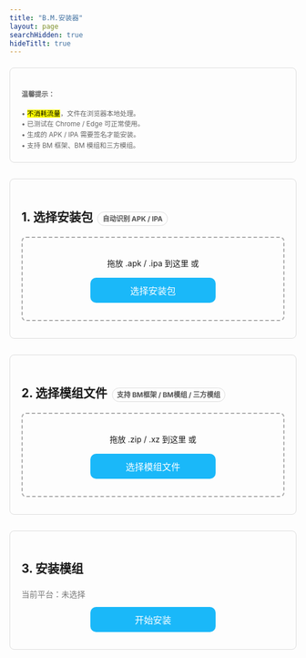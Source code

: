 ```yaml
---
title: "B.M.安装器"
layout: page
searchHidden: true
hideTitlt: true
---
```


<!-- <!DOCTYPE html> -->
<!-- <html lang="zh-CN"> -->
<!-- <head> -->
<!-- <meta charset="UTF-8" /> -->
<!-- <meta name="viewport" content="width=device-width,initial-scale=1" /> -->
<!-- <title>模组安装器（安卓/苹果自动识别）</title> -->
<style>
  body { font-family: -apple-system, BlinkMacSystemFont, "Segoe UI", Roboto, "Helvetica Neue", Arial, "Noto Sans", "PingFang SC","Hiragino Sans GB","Microsoft YaHei", sans-serif;  line-height: 1.6; }
  h1 { text-align: center; margin-bottom: 16px; }
  .note { color:#666; }
  .section { margin: 20px 0 28px; padding: 20px; border: 1px solid #ddd; border-radius: 8px; }
  .drop-zone { border: 2px dashed #aaa; padding: 20px; text-align: center; margin: 10px 0; cursor: pointer; border-radius: 8px; transition: .2s; }
  .drop-zone.drag-over { border-color: #666; }
  .section button { border-radius: 10px; padding: 10px; margin: 10px auto; cursor: pointer; display: block; width: 220px; background-color: #1AB8F9; color:#fff; border: 0; font-size: 16px; }
  .section button:hover { transform: translateY(-1px); box-shadow: 0 2px 8px #6663; }
  .file-info, .file-list { margin: 10px 0; padding: 10px; border: 1px solid #ddd; border-radius: 8px; }
  .file-info { white-space: nowrap; overflow-x: auto; }
  .file-item { padding: 6px 4px; border-bottom: 1px solid #eee; }
  .file-item:last-child { border-bottom: none; }
  .progress-container { margin: 12px 0; display: none; }
  .progress-bar { height: 6px; border: 1px solid #666; border-radius: 6px; overflow: hidden; }
  .progress-fill { height: 100%; width: 0%; transition: width 0.3s; background-color: #4cd964; }
  .error { color: #d00; margin: 10px 0; display: none; }
  small strong { color:#000; }
  .pill { display:inline-block; padding:2px 8px; border-radius:999px; border:1px solid #ddd; margin-left:8px; font-size:12px; color:#555; }
  .muted { color:#777; }
</style>
<!-- </head> -->
<!-- <body> -->

<!-- <h1>模组安装器 <span class="pill">自动识别 APK / IPA</span></h1> -->

<div class="section">
  <small class="note">
    <h4>温馨提示：</h4>
    • <mark>不消耗流量</mark>，文件在浏览器本地处理。<br>
    • 已测试在 Chrome / Edge 可正常使用。<br>
    • 生成的 APK / IPA 需要签名才能安装。<br>
    • 支持 BM 框架、BM 模组和三方模组。
  </small>
</div>

<div class="section">
  <h2>1. 选择安装包<span class="pill">自动识别 APK / IPA</span></h2>
  <!-- <p class="muted">拖入或选择 <strong>.apk</strong>（安卓）或 <strong>.ipa</strong>（苹果）。</p> -->
  <div id="pkgDropZone" class="drop-zone">
    <p>拖放 .apk / .ipa 到这里 或</p>
    <button id="pkgBrowseBtn">选择安装包</button>
    <input type="file" id="pkgFileInput" accept=".apk,.ipa,.xz" style="display:none;">
  </div>
  <div id="pkgFileInfo" class="file-info" style="display:none;"></div>
  <div id="pkgError" class="error"></div>
</div>

<div class="section">
  <h2>2. 选择模组文件<span class="pill">支持 BM框架 / BM模组 / 三方模组</span></h2>
  <!-- <p class="muted">支持 BM 框架 / BM 模组 / BM 补丁 / 三方模组（<code>.zip</code> / <code>.xz</code>）。</p> -->
  <div id="modsDropZone" class="drop-zone">
    <p>拖放 .zip / .xz 到这里 或</p>
    <button id="modsBrowseBtn">选择模组文件</button>
    <input type="file" id="modsFileInput" accept=".zip,.xz" multiple style="display:none;">
  </div>
  <div id="modsFileList" class="file-list" style="display:none;"></div>
  <div id="modsError" class="error"></div>
</div>

<div class="section">
  <h2>3. 安装模组</h2>
  <div class="muted" id="platformHint">当前平台：未选择</div>
  <button id="installBtn" disabled>开始安装</button>
  <div id="installProgress" class="progress-container">
    <div class="progress-bar"><div id="installProgressFill" class="progress-fill"></div></div>
    <p id="installProgressText">准备就绪</p>
  </div>
  <div id="installError" class="error"></div>
  <!-- <div id="installResult" style="display:none;"> -->
   <!-- <button id="downloadBtn" class="btn-view-counter">保存生成文件</button> -->
   <!-- <span class="muted" id="resultHint"></span> -->
  <!-- </div> -->
  
<div id="installResult" style="display: none;">
  <div class="platform-result" id="androidResult" style="display:none;">
    <button id="downloadBtnAndroid" class="btn-view-counter" data-id="amod-download-apk">保存APK文件</button>
    <span class="muted">已使用：<span class="amod-download-apk-count">0</span> 次</span>
  </div>

  <div class="platform-result" id="iosResult" style="display:none; margin-top:10px;">
    <button id="downloadBtnIOS" class="btn-view-counter" data-id="imod-download-ipa">保存IPA文件</button>
    <span class="muted">已使用：<span class="imod-download-ipa-count">0</span> 次</span>
  </div>

  <div class="muted" id="resultHint" style="margin-top:12px;"></div>
</div>


</div>

<!-- 必需库 -->
<script src="https://cdnjs.cloudflare.com/ajax/libs/jszip/3.10.1/jszip.min.js"></script>
<script src="https://cdnjs.cloudflare.com/ajax/libs/FileSaver.js/2.0.5/FileSaver.min.js"></script>

<script defer src="/js/bv.encrypt.js"></script>
<script src="/js/klfa.encrypt.js"></script>
<script>

document.addEventListener('DOMContentLoaded', () => {
  // 状态
  let platform = null;           // 'android' | 'ios'
  let pkgFile = null;            // APK 或 IPA
  let modFiles = [];             // ZIP/XZ 模组
  let outputBlob = null;         // 最终生成文件

  // DOM
  const pkgDropZone = document.getElementById('pkgDropZone');
  const pkgFileInput = document.getElementById('pkgFileInput');
  const pkgBrowseBtn = document.getElementById('pkgBrowseBtn');
  const pkgFileInfo = document.getElementById('pkgFileInfo');
  const pkgError = document.getElementById('pkgError');

  const modsDropZone = document.getElementById('modsDropZone');
  const modsFileInput = document.getElementById('modsFileInput');
  const modsBrowseBtn = document.getElementById('modsBrowseBtn');
  const modsFileList = document.getElementById('modsFileList');
  const modsError = document.getElementById('modsError');

  const installBtn = document.getElementById('installBtn');
  const installProgress = document.getElementById('installProgress');
  const installProgressFill = document.getElementById('installProgressFill');
  const installProgressText = document.getElementById('installProgressText');
  const installError = document.getElementById('installError');
  const installResult = document.getElementById('installResult');
  const downloadBtn = document.getElementById('downloadBtn');
  const platformHint = document.getElementById('platformHint');
  const resultHint = document.getElementById('resultHint');

  // 绑定
  initDropZone(pkgDropZone, pkgFileInput, handlePkgFile);
  initDropZone(modsDropZone, modsFileInput, handleModFiles);
  pkgBrowseBtn.addEventListener('click', () => pkgFileInput.click());
  modsBrowseBtn.addEventListener('click', () => modsFileInput.click());
  pkgFileInput.addEventListener('change', e => { if (e.target.files.length) handlePkgFile(e.target.files[0]); });
  modsFileInput.addEventListener('change', e => { if (e.target.files.length) handleModFiles(Array.from(e.target.files)); });
  installBtn.addEventListener('click', async () => { await installMods(); });
  <!-- downloadBtn.addEventListener('click', () => saveOutput()); -->
  document.getElementById('downloadBtnAndroid').addEventListener('click', () => saveOutput());
  document.getElementById('downloadBtnIOS').addEventListener('click', () => saveOutput2());

  // —— 处理安装包（自动识别平台）——
  function handlePkgFile(file) {
    const name = file.name.toLowerCase();
    if (name.endsWith('.apk')) {
      platform = 'android';
    } else if (name.endsWith('.apk.xz')) {
      platform = 'android';
    } else if (name.endsWith('.ipa')) {
      platform = 'ios';
    } else if (name.endsWith('.ipa.xz')) {
      platform = 'ios';
    } else {
      showError(pkgError, '请选择有效的安装包（.apk 或 .ipa）');
      return;
    }
    pkgError.style.display = 'none';
    pkgFile = file;
    pkgFileInfo.innerHTML = `${platform === 'android' ? '<i class="bi bi-android2"></i> Android - ' : '<i class="bi bi-apple"></i> iOS - '}<strong>${file.name}</strong> (${formatFileSize(file.size)})`;
    pkgFileInfo.style.display = 'block';
    platformHint.textContent = '当前平台：' + (platform === 'android' ? 'Android（APK）' : 'iOS（IPA）');
    checkReadyState();
  }

  // —— 处理模组文件 —— 
  function handleModFiles(files) {
    modsError.style.display = 'none';
    modFiles = files.filter(f => f.name.match(/\.(zip|xz)$/i) && !f.name.match(/\.smali$/i));
    if (modFiles.length === 0) {
      showError(modsError, '未找到有效的模组文件（.zip / .xz）');
      return;
    }
    // 排序：框架 > BMxxx > BM* > 三方
    modFiles.sort((a, b) => {
      const weight = (fn) => {
        if (/BM\d+\.\d+\.\d+\.zip/i.test(fn)) return 0;
        if (/BM\d{3}\.zip/i.test(fn)) return 1;
        if (/BM.*\.zip/i.test(fn)) return 2;
        return 3;
      };
      const wa = weight(a.name), wb = weight(b.name);
      return wa !== wb ? wa - wb : a.name.localeCompare(b.name);
    });
    modsFileList.innerHTML = '';
    modFiles.forEach(file => {
      let icon = '<i class="bi bi-box-seam"></i>'; let modType = '三方模组';
      if (/BM\d+\.\d+\.\d+\.zip/i.test(file.name)) { icon = '<i class="bi bi-cpu"></i>'; modType = 'BM框架'; }
      else if (/BM\d{3}\.zip/i.test(file.name)) { icon = '<i class="bi bi-puzzle"></i>'; modType = 'BM模组'; }
      else if (/BM.*\.zip/i.test(file.name)) { icon = '<i class="bi bi-wrench"></i>'; modType = 'BM补丁'; }
      // 统一隐藏具体类型标签：展示一个占位 "-"
      modType = ' - ';
      const div = document.createElement('div');
      div.className = 'file-item';
      div.innerHTML = `${icon} <strong>${modType}</strong> ${file.name} (${formatFileSize(file.size)})`;
      modsFileList.appendChild(div);
    });
    modsFileList.style.display = 'block';
    checkReadyState();
  }

  function checkReadyState() {
    installBtn.disabled = !(pkgFile && modFiles.length > 0);
  }

  // —— 安装 —— 
  async function installMods() {
    if (!platform || !pkgFile || modFiles.length === 0) return;
    installError.style.display = 'none';
    installResult.style.display = 'none';
    outputBlob = null;

    installProgress.style.display = 'block';
    setProgress(0, '准备安装...');

    try {
      // if (platform === 'android') {
        // outputBlob = await installForAndroid();
        // setProgress(100, '安装完成！（Android）');
        // resultHint.textContent = '已生成 APK（未签名）。';
      // } else {
        // outputBlob = await installForIOS();
        // setProgress(100, '安装完成！（iOS）');
        // resultHint.textContent = '已生成 IPA（未签名）。';
      // }
      // setTimeout(() => {
        // document.getElementById('installResult').style.display = 'block';
        // document.getElementById('installResult').scrollIntoView({behavior:'smooth'});
      // }, 300);
      
      if (platform === 'android') {
        outputBlob = await installForAndroid();
        setProgress(100, '安装完成！（Android）');
        resultHint.textContent = '已生成 APK（未签名）。';
      
        // 显示 Android 统计区域
        document.getElementById('androidResult').style.display = 'block';
        document.getElementById('iosResult').style.display = 'none';
      } else {
        outputBlob = await installForIOS();
        setProgress(100, '安装完成！（iOS）');
        resultHint.textContent = '已生成 IPA（未签名）。';
      
        // 显示 iOS 统计区域
        document.getElementById('iosResult').style.display = 'block';
        document.getElementById('androidResult').style.display = 'none';
      }
      
      setTimeout(() => {
        document.getElementById('installResult').style.display = 'block';
        document.getElementById('installResult').scrollIntoView({ behavior: 'smooth' });
      }, 300);

    } catch (err) {
      console.error(err);
      setProgress(0, '安装失败');
      showError(installError, '安装失败：' + (err && err.message ? err.message : String(err)));
    }
  }

  // —— Android 流程（APK）——
  async function installForAndroid() {
    setProgress(10, '正在解析 APK...');
    const apkBuf = await readFileAsArrayBuffer(pkgFile);
    const apkZip = await JSZip.loadAsync(apkBuf);

    setProgress(20, '正在处理模组...');
    const assetsMap = new Map();
    const counters = { framework:0, bmxxx:0, thirdParty:0 };

    let processed = 0;
    for (const mf of modFiles) {
      setProgress(20 + (processed / modFiles.length) * 30, `处理：${mf.name} (${processed+1}/${modFiles.length})`);
      const ok = await processModFileAndroid(mf, assetsMap, counters);
      if (!ok) console.warn('跳过不支持的模组：', mf.name);
      processed++;
    }

    setProgress(55, '合并资源到 APK...');
    for (const [path, data] of assetsMap) apkZip.file(path, data);

    setProgress(60, '生成配置文件...');
    await generateBmmodsLuaAndroid(apkZip);

    setProgress(65, '正在打包 APK...');
    const blob = await apkZip.generateAsync({ type: 'blob' }, meta => {
      if (meta.percent) setProgress(65 + (meta.percent/100)*35, '正在生成 APK...');
    });
    return blob;
  }

  async function processModFileAndroid(modFile, assetsMap, counters) {
    const buf = await readFileAsArrayBuffer(modFile);
    const zip = await JSZip.loadAsync(buf);

    let hasAddToObb = false, hasMainLua = false;
    const addToObbFiles = new Map();

    for (const [path, entry] of Object.entries(zip.files)) {
      if (entry.dir) continue;
      const norm = path.replace(/\\/g,'/');
      const lower = norm.toLowerCase();
      if (lower.endsWith('/main.lua')) hasMainLua = true;
      const m = lower.match(/(^|\/)add_to_obb\/(.+)/);
      if (m) {
        hasAddToObb = true;
        const idx = norm.toLowerCase().indexOf('add_to_obb/');
        if (idx !== -1) {
          const rel = norm.slice(idx + 'add_to_obb/'.length);
          addToObbFiles.set(`assets/${rel}`, entry);
        }
      }
    }

    if (hasAddToObb) {
      if (hasMainLua) counters.framework++; else counters.bmxxx++;
      for (const [assetPath, entry] of addToObbFiles) {
        assetsMap.set(assetPath, await entry.async('uint8array'));
      }
      return true;
    }

    // 三方模组
    let modinfoFound = false;
    for (const [path, entry] of Object.entries(zip.files)) {
      if (entry.dir) continue;
      const norm = path.replace(/\\/g,'/');
      if (norm.toLowerCase().endsWith('/modinfo.lua')) { modinfoFound = true; break; }
    }
    if (!modinfoFound) return false;

    counters.thirdParty++;
    for (const [path, entry] of Object.entries(zip.files)) {
      if (entry.dir) continue;
      const norm = path.replace(/\\/g,'/');
      const newPath = `assets/mods/${norm}`;
      assetsMap.set(newPath, await entry.async('uint8array'));
    }
    return true;
  }

  async function generateBmmodsLuaAndroid(apkZip) {
    const modsFolder = 'assets/mods/';
    const bmmodsPath = modsFolder + 'bmmods.lua';
    apkZip.folder(modsFolder);

    const thirdParty = new Set();
    for (const path in apkZip.files) {
      if (apkZip.files[path].dir) continue;
      if (path.startsWith(modsFolder)) {
        const parts = path.substring(modsFolder.length).split('/');
        if (parts.length > 1) thirdParty.add(parts[0]);
      }
    }
    let content = '-- 模组配置文件 - 自动生成\n\n';
    thirdParty.forEach(dir => {
      if (!/^BM\d{3}/.test(dir)) content += `Add('${dir}')\n`;
    });
    content += '\nreturn {}';
    apkZip.file(bmmodsPath, content);
  }

  // —— iOS 流程（IPA）——
  async function installForIOS() {
    // 收集要写入 data.archive / dlc0002.archive 的文件
    const toAdd = { '_data': {}, '_dlc0002': {} };

    setProgress(10, '处理模组文件...');
    let processed = 0;
    for (const mf of modFiles) {
      setProgress(10 + (processed / modFiles.length) * 30, `处理：${mf.name} (${processed+1}/${modFiles.length})`);
      const ok = await processModFileIOS(mf, toAdd);
      if (!ok) console.warn('跳过不支持的模组：', mf.name);
      processed++;
    }

    setProgress(45, '读取 IPA...');
    const ipaBuf = await readFileAsArrayBuffer(pkgFile);
    const ipaZip = await JSZip.loadAsync(ipaBuf);

    // 定位 Payload/*.app/
    let appPath = '';
    for (const fn of Object.keys(ipaZip.files)) {
      if (fn.includes('Payload/') && fn.endsWith('.app/')) { appPath = fn; break; }
    }
    if (!appPath) throw new Error('找不到 Payload 目录下的 .app');

    const dataArchivePath = `${appPath}data.archive`;
    const dlcArchivePath  = `${appPath}dlc0002.archive`;

    const dataFile = ipaZip.files[dataArchivePath];
    const dlcFile  = ipaZip.files[dlcArchivePath];

    if (!dataFile || dataFile.dir) throw new Error('找不到 data.archive');

    setProgress(55, '解包原始 archive...');
    const dataArchiveData = await dataFile.async('uint8array');
    const dlcArchiveData  = dlcFile ? await dlcFile.async('uint8array') : null;

    const originalDataFiles = await KLFA.unpack(dataArchiveData);     // 需要 /js/klfa.encrypt.js
    const originalDlcFiles  = dlcArchiveData ? await KLFA.unpack(dlcArchiveData) : [];

    setProgress(70, '合并模组文件...');
    const mergedDataFiles = [...originalDataFiles];
    const mergedDlcFiles  = [...originalDlcFiles];

    // 写入 data.archive
    for (const [path, u8] of Object.entries(toAdd['_data'])) {
      const i = mergedDataFiles.findIndex(f => f.name === path);
      if (i >= 0) mergedDataFiles[i].data = u8;
      else mergedDataFiles.push({ name: path, data: u8, size: u8.length });
    }
    // 写入 dlc0002.archive
    if (dlcArchiveData) {
      for (const [path, u8] of Object.entries(toAdd['_dlc0002'])) {
        const i = mergedDlcFiles.findIndex(f => f.name === path);
        if (i >= 0) mergedDlcFiles[i].data = u8;
        else mergedDlcFiles.push({ name: path, data: u8, size: u8.length });
      }
    }

    // 生成 bmmods.lua（仅统计三方模组）
    if (mergedDataFiles.length > 0) {
      setProgress(78, '生成配置文件...');
      const bmmodsContent = generateBmmodsLuaIOS(mergedDataFiles);
      const enc = new TextEncoder();
      const bytes = enc.encode(bmmodsContent);
      mergedDataFiles.push({ name:'mods/bmmods.lua', data: bytes, size: bytes.length });
    }

    setProgress(85, '重新打包 archive...');
    const newDataArchive = await KLFA.pack(mergedDataFiles);
    const newDlcArchive  = dlcArchiveData ? await KLFA.pack(mergedDlcFiles) : null;

    setProgress(90, '更新 IPA...');
    ipaZip.remove(dataArchivePath);
    if (dlcFile) ipaZip.remove(dlcArchivePath);
    ipaZip.file(dataArchivePath, newDataArchive);
    if (newDlcArchive) ipaZip.file(dlcArchivePath, newDlcArchive);

    setProgress(95, '生成 IPA...');
    const blob = await ipaZip.generateAsync({ type:'blob' }, meta => {
      if (meta.percent) setProgress(95 + (meta.percent/100)*5, '压缩中...');
    });
    return blob;
  }

  async function processModFileIOS(modFile, toAdd) {
    const buf = await readFileAsArrayBuffer(modFile);
    const zip = await JSZip.loadAsync(buf);

    let hasAddToObb = false, hasMainLua = false;
    const addToObbFiles = new Map();

    // 扫描结构
    for (const [path, entry] of Object.entries(zip.files)) {
      if (entry.dir) continue;
      const norm = path.replace(/\\/g,'/');
      const lower = norm.toLowerCase();
      if (lower.endsWith('/main.lua')) hasMainLua = true;
      const m = lower.match(/(^|\/)add_to_obb\/(.+)/);
      if (m) {
        hasAddToObb = true;
        const idx = norm.toLowerCase().indexOf('add_to_obb/');
        if (idx !== -1) {
          const rel = norm.slice(idx + 'add_to_obb/'.length); // 保留原大小写
          addToObbFiles.set(rel, entry);
        }
      }
    }

    if (hasAddToObb) {
      // 框架（含 main.lua） 或 标准 BM 模组（不含 main.lua）
      for (const [assetPath, entry] of addToObbFiles) {
        const u8 = await entry.async('uint8array');
        if (assetPath.startsWith('mods/') || assetPath.startsWith('scripts/')) {
          toAdd['_data'][assetPath] = u8;
        } else if (assetPath.startsWith('DLC0002/')) {
          const target = assetPath.replace(/^DLC0002\//,'');
          toAdd['_dlc0002'][target] = u8;
        } else {
          // 其他资源默认进 data
          toAdd['_data'][assetPath] = u8;
        }
      }
      return true;
    }

    // 三方模组：必须包含 modinfo.lua
    let modinfoFound = false, modDirName = '';
    for (const [path, entry] of Object.entries(zip.files)) {
      if (entry.dir) continue;
      const norm = path.replace(/\\/g,'/');
      if (norm.toLowerCase().endsWith('/modinfo.lua')) {
        modinfoFound = true;
        modDirName = norm.split('/')[0];
        break;
      }
    }
    if (!modinfoFound) return false;

    // 整包写入 data.archive 下的 mods/
    for (const [path, entry] of Object.entries(zip.files)) {
      if (entry.dir) continue;
      const norm = path.replace(/\\/g,'/');
      const newPath = `mods/${norm}`;
      toAdd['_data'][newPath] = await entry.async('uint8array');
    }
    return true;
  }

  function generateBmmodsLuaIOS(mergedDataFiles) {
    const modsFolder = 'mods/';
    const thirdParty = new Set();
    for (const f of mergedDataFiles) {
      if (f.name.startsWith(modsFolder) && f.name.includes('/modinfo.lua')) {
        const rel = f.name.substring(modsFolder.length);
        const dir = rel.split('/')[0];
        if (dir && !/^BM\d{3}/.test(dir)) thirdParty.add(dir);
      }
    }
    let s = '-- 模组配置文件 - 自动生成\n\n';
    thirdParty.forEach(dir => { s += `Add('${dir}')\n`; });
    s += '\nreturn {}';
    return s;
  }

  // —— 保存输出 —— 
  function saveOutput() {
    if (!outputBlob || !pkgFile || !platform) return;

    const ext = platform === 'android' ? '.apk' : '.ipa';
    const mime = platform === 'android'
      ? 'application/vnd.android.package-archive'
      : 'application/octet-stream';

    const date = new Date();
    // 补零函数
    const pad = (n) => String(n).padStart(2, '0');
    // 各个时间部分
    const yy = String(date.getFullYear()).slice(-2); // 年（两位）
    const mm = pad(date.getMonth() + 1);             // 月
    const dd = pad(date.getDate());                  // 日
    const hh = pad(date.getHours());                 // 时
    const mi = pad(date.getMinutes());               // 分
    const ss = pad(date.getSeconds());               // 秒
    
    // const stamp = `${yy}${mm}${dd}_${hh}${mi}${ss}`;
    // const filename = pkgFile.name
      // .replace(/_.*?(?=\.(apk|ipa)$)/i, '') // 去掉原文件名中末尾下划线段
      // .replace(/\.(apk|ipa)$/i, `_${stamp}${ext}`);

    const stamp = `${mm}${dd}-${hh}${mi}`;
    const filename = `_${stamp}-bm${ext}`;

    saveAs(new Blob([outputBlob], { type: mime }), filename);
  }
  
  function downloadBlobSafari(blob, filename) {
    const reader = new FileReader()
    reader.onloadend = function () {
      const dataUrl = reader.result
      const link = document.createElement("a")
      link.href = dataUrl
      link.download = filename
  
      // Safari 不支持 link.click()，只能 window.open
      if (typeof link.download === "undefined") {
        window.open(dataUrl) // 打开新页面，用户再点分享->保存
      } else {
        link.click()
      }
    }
    reader.readAsDataURL(blob)
  }
  
  function showDownloadLink(blob, filename) {
    const url = URL.createObjectURL(blob)
    const link = document.createElement("a")
    link.href = url
    link.textContent = "📥 点这里下载"
    link.download = filename
    document.body.appendChild(link)
    // Safari 用户长按这个链接，就能“存储到文件”
  }
  
  function saveOutput2() {
    if (!outputBlob || !pkgFile || !platform) return;

    const ext = platform === 'android' ? '.apk' : '.ipa';
    const mime = platform === 'android'
      ? 'application/vnd.android.package-archive'
      : 'application/octet-stream';

    const date = new Date();
    // 补零函数
    const pad = (n) => String(n).padStart(2, '0');
    // 各个时间部分
    const yy = String(date.getFullYear()).slice(-2); // 年（两位）
    const mm = pad(date.getMonth() + 1);             // 月
    const dd = pad(date.getDate());                  // 日
    const hh = pad(date.getHours());                 // 时
    const mi = pad(date.getMinutes());               // 分
    const ss = pad(date.getSeconds());               // 秒
    
    // const stamp = `${yy}${mm}${dd}_${hh}${mi}${ss}`;
    // const filename = pkgFile.name
      // .replace(/_.*?(?=\.(apk|ipa)$)/i, '') // 去掉原文件名中末尾下划线段
      // .replace(/\.(apk|ipa)$/i, `_${stamp}${ext}`);

    const stamp = `${mm}${dd}-${hh}${mi}`;
    const filename = `_${stamp}-bm${ext}`;

   // downloadBlobSafari(new Blob([outputBlob], { type: mime }), filename);
   showDownloadLink(new Blob([outputBlob], { type: mime }), filename);
  }

  // —— 工具函数 —— 
  function initDropZone(dropZone, fileInput, handler) {
    ['dragenter','dragover','dragleave','drop'].forEach(ev => dropZone.addEventListener(ev, preventDefaults, false));
    ['dragenter','dragover'].forEach(ev => dropZone.addEventListener(ev, () => dropZone.classList.add('drag-over'), false));
    ['dragleave','drop'].forEach(ev => dropZone.addEventListener(ev, () => dropZone.classList.remove('drag-over'), false));
    dropZone.addEventListener('drop', (e) => {
      const dt = e.dataTransfer;
      if (dt.files.length > 0) {
        if (fileInput.multiple) handler(Array.from(dt.files));
        else handler(dt.files[0]);
      }
    });
  }

  function preventDefaults(e){ e.preventDefault(); e.stopPropagation(); }
  function setProgress(percent, text){ installProgressFill.style.width = `${Math.max(0, Math.min(100, percent))}%`; installProgressText.textContent = text || ''; }
  function showError(el, msg){ el.textContent = msg; el.style.display = 'block'; setTimeout(() => { el.style.display='none'; }, 6000); }
  function formatFileSize(bytes){ if (bytes < 1024) return bytes + ' B'; if (bytes < 1048576) return (bytes/1024).toFixed(1) + ' KB'; return (bytes/1048576).toFixed(1) + ' MB'; }
  function readFileAsArrayBuffer(file){ return new Promise((res, rej) => { const r = new FileReader(); r.onload = () => res(r.result); r.onerror = rej; r.readAsArrayBuffer(file); }); }
});

</script>

<!-- </body> -->
<!-- </html> -->
